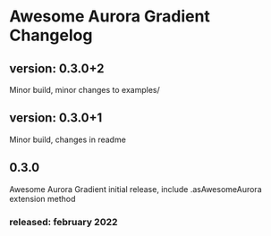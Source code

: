 
# Awesome Aurora Gradient Changelog

## version: 0.3.0+2 

Minor build, minor changes to examples/

## version: 0.3.0+1

Minor build, changes in readme
## 0.3.0

 Awesome Aurora Gradient initial release, include .asAwesomeAurora extension method

### released: february 2022

